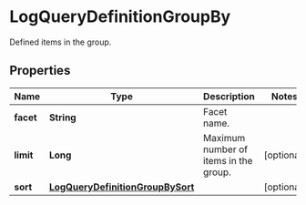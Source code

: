 # LogQueryDefinitionGroupBy

Defined items in the group.

## Properties

| Name      | Type                                                                  | Description                           | Notes      |
| --------- | --------------------------------------------------------------------- | ------------------------------------- | ---------- |
| **facet** | **String**                                                            | Facet name.                           |
| **limit** | **Long**                                                              | Maximum number of items in the group. | [optional] |
| **sort**  | [**LogQueryDefinitionGroupBySort**](LogQueryDefinitionGroupBySort.md) |                                       | [optional] |
